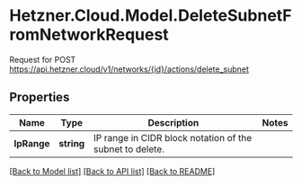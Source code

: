 # Hetzner.Cloud.Model.DeleteSubnetFromNetworkRequest
Request for POST https://api.hetzner.cloud/v1/networks/{id}/actions/delete_subnet

## Properties

Name | Type | Description | Notes
------------ | ------------- | ------------- | -------------
**IpRange** | **string** | IP range in CIDR block notation of the subnet to delete. | 

[[Back to Model list]](../../README.md#documentation-for-models) [[Back to API list]](../../README.md#documentation-for-api-endpoints) [[Back to README]](../../README.md)

